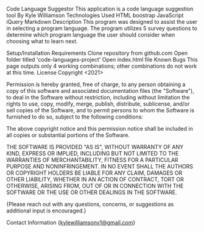 Code Language Suggestor
This application is a code language suggestion tool
By Kyle Williamson
Technologies Used
HTML
boostrap
JavaScript
iQuery
Markdown
Description
This program was designed to assist the user in selecting a program language. The program utilizes 5 survey questions to determine which program language the user should consider when choosing what to learn next.

Setup/Installation Requirements
Clone repository from github.com
Open folder titled 'code-languages-project'
Open index.html file
Known Bugs
This page outputs only 4 working combinations; other combinations do not work at this time.
License
Copyright <2021>

Permission is hereby granted, free of charge, to any person obtaining a copy of this software and associated documentation files (the "Software"), to deal in the Software without restriction, including without limitation the rights to use, copy, modify, merge, publish, distribute, sublicense, and/or sell copies of the Software, and to permit persons to whom the Software is furnished to do so, subject to the following conditions:

The above copyright notice and this permission notice shall be included in all copies or substantial portions of the Software.

THE SOFTWARE IS PROVIDED "AS IS", WITHOUT WARRANTY OF ANY KIND, EXPRESS OR IMPLIED, INCLUDING BUT NOT LIMITED TO THE WARRANTIES OF MERCHANTABILITY, FITNESS FOR A PARTICULAR PURPOSE AND NONINFRINGEMENT. IN NO EVENT SHALL THE AUTHORS OR COPYRIGHT HOLDERS BE LIABLE FOR ANY CLAIM, DAMAGES OR OTHER LIABILITY, WHETHER IN AN ACTION OF CONTRACT, TORT OR OTHERWISE, ARISING FROM, OUT OF OR IN CONNECTION WITH THE SOFTWARE OR THE USE OR OTHER DEALINGS IN THE SOFTWARE.

{Please reach out with any questions, concerns, or suggestions as additional input is encouraged.}

Contact Information
{kylewilliamsonv1@gmail.com}